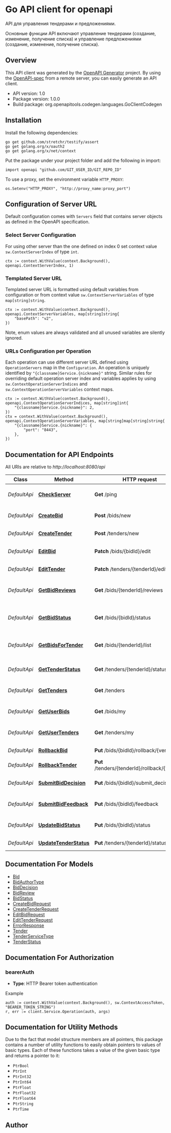 # Go API client for openapi

API для управления тендерами и предложениями. 

Основные функции API включают управление тендерами (создание, изменение, получение списка) и управление предложениями (создание, изменение, получение списка).


## Overview
This API client was generated by the [OpenAPI Generator](https://openapi-generator.tech) project.  By using the [OpenAPI-spec](https://www.openapis.org/) from a remote server, you can easily generate an API client.

- API version: 1.0
- Package version: 1.0.0
- Build package: org.openapitools.codegen.languages.GoClientCodegen

## Installation

Install the following dependencies:

```shell
go get github.com/stretchr/testify/assert
go get golang.org/x/oauth2
go get golang.org/x/net/context
```

Put the package under your project folder and add the following in import:

```golang
import openapi "github.com/GIT_USER_ID/GIT_REPO_ID"
```

To use a proxy, set the environment variable `HTTP_PROXY`:

```golang
os.Setenv("HTTP_PROXY", "http://proxy_name:proxy_port")
```

## Configuration of Server URL

Default configuration comes with `Servers` field that contains server objects as defined in the OpenAPI specification.

### Select Server Configuration

For using other server than the one defined on index 0 set context value `sw.ContextServerIndex` of type `int`.

```golang
ctx := context.WithValue(context.Background(), openapi.ContextServerIndex, 1)
```

### Templated Server URL

Templated server URL is formatted using default variables from configuration or from context value `sw.ContextServerVariables` of type `map[string]string`.

```golang
ctx := context.WithValue(context.Background(), openapi.ContextServerVariables, map[string]string{
	"basePath": "v2",
})
```

Note, enum values are always validated and all unused variables are silently ignored.

### URLs Configuration per Operation

Each operation can use different server URL defined using `OperationServers` map in the `Configuration`.
An operation is uniquely identified by `"{classname}Service.{nickname}"` string.
Similar rules for overriding default operation server index and variables applies by using `sw.ContextOperationServerIndices` and `sw.ContextOperationServerVariables` context maps.

```golang
ctx := context.WithValue(context.Background(), openapi.ContextOperationServerIndices, map[string]int{
	"{classname}Service.{nickname}": 2,
})
ctx = context.WithValue(context.Background(), openapi.ContextOperationServerVariables, map[string]map[string]string{
	"{classname}Service.{nickname}": {
		"port": "8443",
	},
})
```

## Documentation for API Endpoints

All URIs are relative to *http://localhost:8080/api*

Class | Method | HTTP request | Description
------------ | ------------- | ------------- | -------------
*DefaultApi* | [**CheckServer**](docs/DefaultApi.md#checkserver) | **Get** /ping | Проверка доступности сервера
*DefaultApi* | [**CreateBid**](docs/DefaultApi.md#createbid) | **Post** /bids/new | Создание нового предложения
*DefaultApi* | [**CreateTender**](docs/DefaultApi.md#createtender) | **Post** /tenders/new | Создание нового тендера
*DefaultApi* | [**EditBid**](docs/DefaultApi.md#editbid) | **Patch** /bids/{bidId}/edit | Редактирование параметров предложения
*DefaultApi* | [**EditTender**](docs/DefaultApi.md#edittender) | **Patch** /tenders/{tenderId}/edit | Редактирование тендера
*DefaultApi* | [**GetBidReviews**](docs/DefaultApi.md#getbidreviews) | **Get** /bids/{tenderId}/reviews | Просмотр отзывов на прошлые предложения
*DefaultApi* | [**GetBidStatus**](docs/DefaultApi.md#getbidstatus) | **Get** /bids/{bidId}/status | Получение текущего статуса предложения
*DefaultApi* | [**GetBidsForTender**](docs/DefaultApi.md#getbidsfortender) | **Get** /bids/{tenderId}/list | Получение списка предложений для тендера
*DefaultApi* | [**GetTenderStatus**](docs/DefaultApi.md#gettenderstatus) | **Get** /tenders/{tenderId}/status | Получение текущего статуса тендера
*DefaultApi* | [**GetTenders**](docs/DefaultApi.md#gettenders) | **Get** /tenders | Получение списка тендеров
*DefaultApi* | [**GetUserBids**](docs/DefaultApi.md#getuserbids) | **Get** /bids/my | Получение списка ваших предложений
*DefaultApi* | [**GetUserTenders**](docs/DefaultApi.md#getusertenders) | **Get** /tenders/my | Получить тендеры пользователя
*DefaultApi* | [**RollbackBid**](docs/DefaultApi.md#rollbackbid) | **Put** /bids/{bidId}/rollback/{version} | Откат версии предложения
*DefaultApi* | [**RollbackTender**](docs/DefaultApi.md#rollbacktender) | **Put** /tenders/{tenderId}/rollback/{version} | Откат версии тендера
*DefaultApi* | [**SubmitBidDecision**](docs/DefaultApi.md#submitbiddecision) | **Put** /bids/{bidId}/submit_decision | Отправка решения по предложению
*DefaultApi* | [**SubmitBidFeedback**](docs/DefaultApi.md#submitbidfeedback) | **Put** /bids/{bidId}/feedback | Отправка отзыва по предложению
*DefaultApi* | [**UpdateBidStatus**](docs/DefaultApi.md#updatebidstatus) | **Put** /bids/{bidId}/status | Изменение статуса предложения
*DefaultApi* | [**UpdateTenderStatus**](docs/DefaultApi.md#updatetenderstatus) | **Put** /tenders/{tenderId}/status | Изменение статуса тендера


## Documentation For Models

 - [Bid](docs/Bid.md)
 - [BidAuthorType](docs/BidAuthorType.md)
 - [BidDecision](docs/BidDecision.md)
 - [BidReview](docs/BidReview.md)
 - [BidStatus](docs/BidStatus.md)
 - [CreateBidRequest](docs/CreateBidRequest.md)
 - [CreateTenderRequest](docs/CreateTenderRequest.md)
 - [EditBidRequest](docs/EditBidRequest.md)
 - [EditTenderRequest](docs/EditTenderRequest.md)
 - [ErrorResponse](docs/ErrorResponse.md)
 - [Tender](docs/Tender.md)
 - [TenderServiceType](docs/TenderServiceType.md)
 - [TenderStatus](docs/TenderStatus.md)


## Documentation For Authorization



### bearerAuth

- **Type**: HTTP Bearer token authentication

Example

```golang
auth := context.WithValue(context.Background(), sw.ContextAccessToken, "BEARER_TOKEN_STRING")
r, err := client.Service.Operation(auth, args)
```


## Documentation for Utility Methods

Due to the fact that model structure members are all pointers, this package contains
a number of utility functions to easily obtain pointers to values of basic types.
Each of these functions takes a value of the given basic type and returns a pointer to it:

* `PtrBool`
* `PtrInt`
* `PtrInt32`
* `PtrInt64`
* `PtrFloat`
* `PtrFloat32`
* `PtrFloat64`
* `PtrString`
* `PtrTime`

## Author



